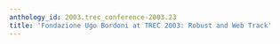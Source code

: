 ```yaml
---
anthology_id: 2003.trec_conference-2003.23
title: 'Fondazione Ugo Bordoni at TREC 2003: Robust and Web Track'
---
```

